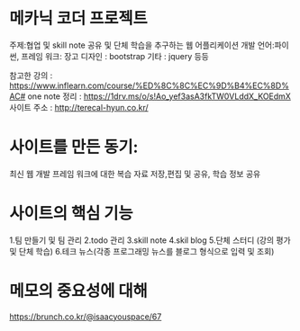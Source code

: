 # 메카닉 코더 프로젝트
주제:협업 및 skill note 공유 및 단체 학습을 추구하는 웹 어플리케이션
개발 언어:파이썬, 프레임 워크: 장고 디자인 : bootstrap 기타 : jquery 등등

참고한 강의 : https://www.inflearn.com/course/%ED%8C%8C%EC%9D%B4%EC%8D%AC#
one note 정리 : https://1drv.ms/o/s!Ao_yef3asA3fkTW0VLddX_KOEdmX
사이트 주소 : http://terecal-hyun.co.kr/

# 사이트를 만든 동기:
최신 웹 개발 프레임 워크에 대한 복습 자료 저장,편집 및 공유, 학습 정보 공유 

# 사이트의 핵심 기능

1.팀 만들기 및 팀 관리 
2.todo 관리 
3.skill note 
4.skil blog
5.단체 스터디 (강의 평가 및 단체 학습)
6.테크 뉴스(각종 프로그래밍 뉴스를 블로그 형식으로 입력 및 조회)


# 메모의 중요성에 대해 
https://brunch.co.kr/@isaacyouspace/67



